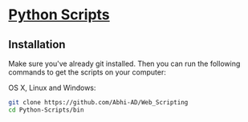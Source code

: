 # [Python Scripts](https://github.com/Abhi-AD/Web_Scripting)


## Installation

Make sure you've already git installed. Then you can run the following commands to get the scripts on your computer:

OS X, Linux and Windows:

```bash
git clone https://github.com/Abhi-AD/Web_Scripting
cd Python-Scripts/bin
```

